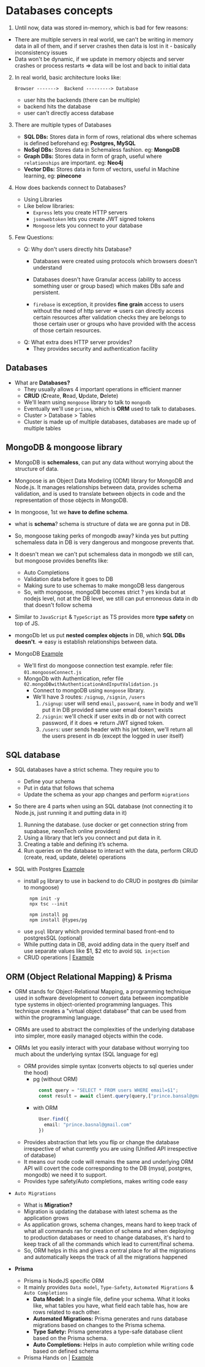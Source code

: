 # Databases concepts

1. Until now, data was stored in-memory, which is bad for few reasons:
 - There are multiple servers in real world, we can't be writing in memory data in all of them, and if server crashes then data is lost in it - basically inconsistency issues
 - Data won't be dynamic, if we update in memory objects and server crashes or process restarts => data will be lost and back to initial data

2. In real world, basic architecture looks like:

    `Browser ------->  Backend ---------> Database`

   - user hits the backends (there can be multiple)
   - backend hits the database
   - user can't directly access database

3. There are multiple types of Databases
   - **SQL DBs:** Stores data in form of rows, relational dbs where schemas is defined beforehand eg: **Postgres, MySQL**
   - **NoSql DBs:** Stores data in Schemaless fashion. eg: **MongoDB**
   - **Graph DBs:** Stores data in form of graph, useful where `relationships` are important. eg: **Neo4j**
   - **Vector DBs:** Stores data in form of vectors, useful in Machine learning, eg: **pinecone**
4. How does backends connect to Databases?
   - Using Libraries
   - Like below libraries: 
     - `Express` lets you create HTTP servers
     - `jsonwebtoken` lets you create JWT signed tokens
     - `Mongoose` lets you connect to your database

5. Few Questions:
   - Q: Why don't users directly hits Database?
     - Databases were created using protocols which browsers doesn't understand

      - Databases doesn't have Granular access (ability to access something user or group based) which makes DBs safe and persistent.
      - `firebase` is exception, it provides **fine grain** access to users without the need of http server => users can directly access certain resources after validation checks they are belongs to those certain user or groups who have provided with the access of those certain resources.
   - Q: What extra does HTTP server provides?
       - They provides security and authentication facility

## Databases

- What are **Databases?**
   - They usually allows 4 important operations in efficient manner
   - **CRUD** (**C**reate, **R**ead, **U**pdate, **D**elete)
   - We'll learn using `mongoose` library to talk to `mongodb`
   - Eventually we'll use `prisma`, which is **ORM** used to talk to databases.
   - Cluster > Database > Tables
   - Cluster is made up of multiple databases, databases are made up of multiple tables

## MongoDB & mongoose library

  - MongoDB is **schemaless**, can put any data without worrying about the structure of data.
  - Mongoose is an Object Data Modeling (ODM) library for MongoDB and Node.js. It manages relationships between data, provides schema validation, and is used to translate between objects in code and the representation of those objects in MongoDB.
  - In mongoose, 1st we **have to define schema**.
  - what is **schema**? schema is structure of data we are gonna put in DB.
  - So, mongoose taking perks of mongodb away? kinda yes but putting schemaless data in DB is very dangerous and mongoose prevents that.
  - It doesn't mean we can't put schemaless data in mongodb we still can, but mongoose provides benefits like:
    - Auto Completions
    - Validation data before it goes to DB
    - Making sure to use schemas to make mongoDB less dangerous
    - So, with mongoose, mongoDB becomes strict ? yes kinda but at nodejs level, not at the DB level, we still can put erroneous data in db that doesn't follow schema
  
  - Similar to `JavaScript` & `TypeScript` as TS provides more **type safety** on top of JS.
  - mongoDb let us put **nested complex objects** in DB, which **SQL DBs doesn't**. => easy is establish relationships between data.
  
  - MongoDB [Example](https://github.com/princebansal7/Web-Development-Concepts/tree/main/databases/mongoDB)
    - We'll first do mongoose connection test example. refer file: `01.mongooseConnect.js`
    - MongoDb with Authentication, refer file `02.mongoDBwithAuthenticationAndInputValidation.js`
         - Connect to mongoDB using `mongoose` library.
         - We'll have 3 routes: `/signup`, `/signin`, `/users`
           1. `/signup`: user will send `email`, `password`, `name`  in body and we'll put it in DB provided same user email doesn't exists
           2. `/signin`: we'll check if user exits in db or not with correct password, if it does => return JWT signed token.
           3. `/users`: user sends header with his jwt token, we'll return all the users present in db (except the logged in user itself)

## SQL database

- SQL databases have a strict schema. They require you to
   - Define your schema
   - Put in data that follows that schema
   - Update the schema as your app changes and perform `migrations`
 
- So there are 4 parts when using an SQL database (not connecting it to Node.js, just running it and putting data in it)
   1. Running the database. (use docker or get connection string from supabase, neonTech online providers)
   2. Using a library that let’s you connect and put data in it.
   3. Creating a table and defining it’s schema.
   4. Run queries on the database to interact with the data, perform CRUD (create, read, update, delete) operations

- SQL with Postgres [Example](https://github.com/princebansal7/Web-Development-Concepts/blob/main/databases/postgres/src/index.ts)
  - install `pg` library to use in backend to do CRUD in postgres db (similar to mongoose)
    ```
      npm init -y
      npx tsc --init

      npm install pg
      npm install @types/pg
    ```
  - use `psql` library which provided terminal based front-end to postgresSQL (optional)
  - While putting data in DB, avoid adding data in the query itself and use separate values like $1, $2 etc to avoid `SQL injection`
  - CRUD operations | [Example](https://github.com/princebansal7/Web-Development-Concepts/tree/main/databases/postgres/src/CRUD)

## ORM (Object Relational Mapping) & Prisma

- ORM stands for Object-Relational Mapping, a programming technique used in software development to convert data between incompatible type systems in object-oriented programming languages. This technique creates a "virtual object database" that can be used from within the programming language.
- ORMs are used to abstract the complexities of the underlying database into simpler, more easily managed objects within the code.
- ORMs let you easily interact with your database without worrying too much about the underlying syntax (SQL language for eg)

  - ORM provides simple syntax (converts objects to sql queries under the hood)
    - pg (without ORM)
      ```ts
        const query = "SELECT * FROM users WHERE email=$1";
        const result = await client.query(query,["prince.bansal@gmail.com"]);
      ```
    - with ORM
      ```ts
        User.find({
          email: "prince.basnal@gmail.com"
        })
      ```
  - Provides abstraction that lets you flip or change the database irrespective of what currently you are using (Unified API irrespective of database)   
  - It means our node code will remains the same and underlying ORM API will covert the code corresponding to the DB (mysql, postgres, mongodb) we need it to support.
  - Provides type safety/Auto completions, makes writing code easy

- `Auto Migrations`
  - What is **Migration?** 
  - Migration is updating the database with latest schema as the application grows
  - As application grows, schema changes, means hard to keep track of what all commands ran for creation of schema and when deploying to production databases or need to change databases, it's hard to keep track of all the commands which lead to current/final schema.
  - So, ORM helps in this and gives a central place for all the migrations and automatically keeps the track of all the migrations happened

- **Prisma**
  - Prisma is NodeJS specific ORM
  - It mainly provides `Data model`, `Type-Safety`, `Automated Migrations` & `Auto Completions`
    - **Data Model:** In a single file, define your schema. What it looks like, what tables you have, what field each table has, how are rows related to each other.
    - **Automated Migrations:** Prisma generates and runs database migrations based on changes to the Prisma schema.
    - **Type Safety:** Prisma generates a type-safe database client based on the Prisma schema.
    - **Auto Completions:** Helps in auto completion while writing code based on defined schema
  - Prisma Hands on | [Example]()